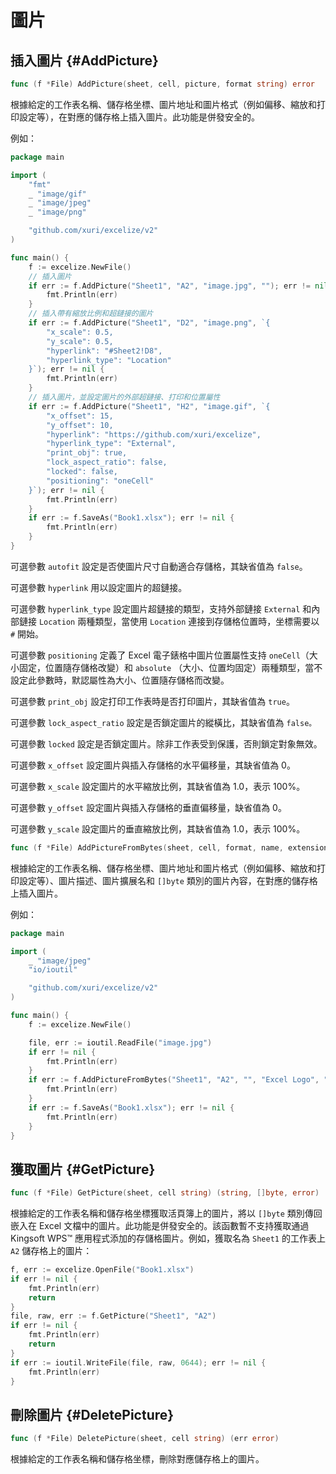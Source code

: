 # 圖片

## 插入圖片 {#AddPicture}

```go
func (f *File) AddPicture(sheet, cell, picture, format string) error
```

根據給定的工作表名稱、儲存格坐標、圖片地址和圖片格式（例如偏移、縮放和打印設定等），在對應的儲存格上插入圖片。此功能是併發安全的。

例如：

```go
package main

import (
    "fmt"
    _ "image/gif"
    _ "image/jpeg"
    _ "image/png"

    "github.com/xuri/excelize/v2"
)

func main() {
    f := excelize.NewFile()
    // 插入圖片
    if err := f.AddPicture("Sheet1", "A2", "image.jpg", ""); err != nil {
        fmt.Println(err)
    }
    // 插入帶有縮放比例和超鏈接的圖片
    if err := f.AddPicture("Sheet1", "D2", "image.png", `{
        "x_scale": 0.5,
        "y_scale": 0.5,
        "hyperlink": "#Sheet2!D8",
        "hyperlink_type": "Location"
    }`); err != nil {
        fmt.Println(err)
    }
    // 插入圖片，並設定圖片的外部超鏈接、打印和位置屬性
    if err := f.AddPicture("Sheet1", "H2", "image.gif", `{
        "x_offset": 15,
        "y_offset": 10,
        "hyperlink": "https://github.com/xuri/excelize",
        "hyperlink_type": "External",
        "print_obj": true,
        "lock_aspect_ratio": false,
        "locked": false,
        "positioning": "oneCell"
    }`); err != nil {
        fmt.Println(err)
    }
    if err := f.SaveAs("Book1.xlsx"); err != nil {
        fmt.Println(err)
    }
}
```

可選參數 `autofit` 設定是否使圖片尺寸自動適合存儲格，其缺省值為 `false`。

可選參數 `hyperlink` 用以設定圖片的超鏈接。

可選參數 `hyperlink_type` 設定圖片超鏈接的類型，支持外部鏈接 `External` 和內部鏈接 `Location` 兩種類型，當使用 `Location` 連接到存儲格位置時，坐標需要以 `#` 開始。

可選參數 `positioning` 定義了 Excel 電子錶格中圖片位置屬性支持 `oneCell`（大小固定，位置隨存儲格改變）和 `absolute` （大小、位置均固定）兩種類型，當不設定此參數時，默認屬性為大小、位置隨存儲格而改變。

可選參數 `print_obj` 設定打印工作表時是否打印圖片，其缺省值為 `true`。

可選參數 `lock_aspect_ratio` 設定是否鎖定圖片的縱橫比，其缺省值為 `false。`

可選參數 `locked` 設定是否鎖定圖片。除非工作表受到保護，否則鎖定對象無效。

可選參數 `x_offset` 設定圖片與插入存儲格的水平偏移量，其缺省值為 0。

可選參數 `x_scale` 設定圖片的水平縮放比例，其缺省值為 1.0，表示 100%。

可選參數 `y_offset` 設定圖片與插入存儲格的垂直偏移量，缺省值為 0。

可選參數 `y_scale` 設定圖片的垂直縮放比例，其缺省值為 1.0，表示 100%。

```go
func (f *File) AddPictureFromBytes(sheet, cell, format, name, extension string, file []byte) error
```

根據給定的工作表名稱、儲存格坐標、圖片地址和圖片格式（例如偏移、縮放和打印設定等）、圖片描述、圖片擴展名和 `[]byte` 類別的圖片內容，在對應的儲存格上插入圖片。

例如：

```go
package main

import (
    _ "image/jpeg"
    "io/ioutil"

    "github.com/xuri/excelize/v2"
)

func main() {
    f := excelize.NewFile()

    file, err := ioutil.ReadFile("image.jpg")
    if err != nil {
        fmt.Println(err)
    }
    if err := f.AddPictureFromBytes("Sheet1", "A2", "", "Excel Logo", ".jpg", file); err != nil {
        fmt.Println(err)
    }
    if err := f.SaveAs("Book1.xlsx"); err != nil {
        fmt.Println(err)
    }
}
```

## 獲取圖片 {#GetPicture}

```go
func (f *File) GetPicture(sheet, cell string) (string, []byte, error)
```

根據給定的工作表名稱和儲存格坐標獲取活頁簿上的圖片，將以 `[]byte` 類別傳回嵌入在 Excel 文檔中的圖片。此功能是併發安全的。該函數暫不支持獲取通過 Kingsoft WPS&trade; 應用程式添加的存儲格圖片。例如，獲取名為 `Sheet1` 的工作表上 `A2` 儲存格上的圖片：

```go
f, err := excelize.OpenFile("Book1.xlsx")
if err != nil {
    fmt.Println(err)
    return
}
file, raw, err := f.GetPicture("Sheet1", "A2")
if err != nil {
    fmt.Println(err)
    return
}
if err := ioutil.WriteFile(file, raw, 0644); err != nil {
    fmt.Println(err)
}
```

## 刪除圖片 {#DeletePicture}

```go
func (f *File) DeletePicture(sheet, cell string) (err error)
```

根據給定的工作表名稱和儲存格坐標，刪除對應儲存格上的圖片。
